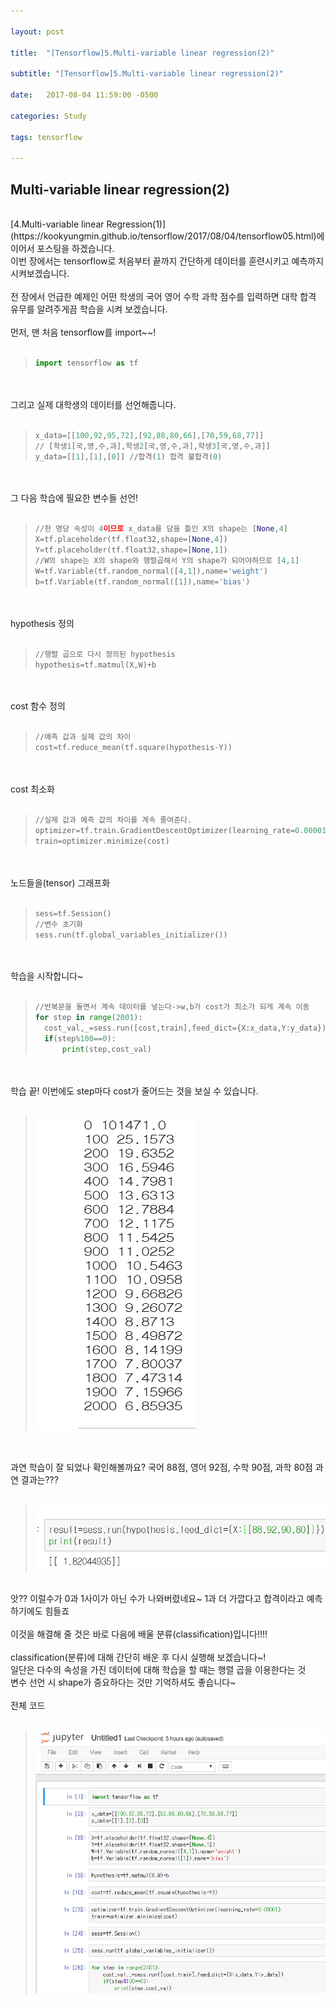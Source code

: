 ```yaml
---

layout: post

title:  "[Tensorflow]5.Multi-variable linear regression(2)"

subtitle: "[Tensorflow]5.Multi-variable linear regression(2)"

date:   2017-08-04 11:59:00 -0500

categories: Study

tags: tensorflow

---
```


## Multi-variable linear regression(2)
<br>
[4.Multi-variable linear Regression(1)](https://kookyungmin.github.io/tensorflow/2017/08/04/tensorflow05.html)에 이어서 포스팅을 하겠습니다.
<br>
이번 장에서는 tensorflow로 처음부터 끝까지 간단하게 데이터를 훈련시키고 예측까지 시켜보겠습니다.
<br>
<br>
전 장에서 언급한 예제인 어떤 학생의 국어 영어 수학 과학 점수를 입력하면 대학 합격 유무를 알려주게끔 학습을 시켜 보겠습니다.
<br>
<br>
먼저, 맨 처음 tensorflow를 import~~!
<br>
<br>

>```python
>import tensorflow as tf
>```

<br>
<br>
그리고 실제 대학생의 데이터를 선언해줍니다.
<br>
<br>

>```python
>x_data=[[100,92,95,72],[92,88,80,66],[70,59,68,77]]
>// [학생1[국,영,수,과],학생2[국,영,수,과],학생3[국,영,수,과]]
>y_data=[[1],[1],[0]] //합격(1) 합격 불합격(0)
>```

<br>
<br>
그 다음 학습에 필요한 변수들 선언!
<br>
<br>

>```python
>//한 명당 속성이 4이므로 x_data를 담을 틀인 X의 shape는 [None,4]
>X=tf.placeholder(tf.float32,shape=[None,4]) 
>Y=tf.placeholder(tf.float32,shape=[None,1])
>//W의 shape는 X의 shape와 행렬곱해서 Y의 shape가 되어야하므로 [4,1]
>W=tf.Variable(tf.random_normal([4,1]),name='weight')
>b=tf.Variable(tf.random_normal([1]),name='bias')
>```

<br>
<br>
hypothesis 정의
<br>
<br>

>```python
>//행렬 곱으로 다시 정의된 hypothesis
>hypothesis=tf.matmul(X,W)+b
>```

<br>
<br>
cost 함수 정의
<br>
<br>

>```python
>//예측 값과 실제 값의 차이
>cost=tf.reduce_mean(tf.square(hypothesis-Y))
>```

<br>
<br>
cost 최소화
<br>
<br>

>```python
>//실제 값과 예측 값의 차이를 계속 줄여준다.
>optimizer=tf.train.GradientDescentOptimizer(learning_rate=0.00001)
>train=optimizer.minimize(cost)
>```

<br>
<br>
노드들을(tensor) 그래프화 
<br>
<br>

>```python
>sess=tf.Session()
>//변수 초기화
>sess.run(tf.global_variables_initializer())
>```

<br>
<br>
학습을 시작합니다~
<br>
<br>

>```python
>//반복문을 돌면서 계속 데이터를 넣는다->w,b가 cost가 최소가 되게 계속 이동
>for step in range(2001):
>	cost_val,_=sess.run([cost,train],feed_dict={X:x_data,Y:y_data})})
>	if(step%100==0):
>		print(step,cost_val)
>```

<br>
<br>
학습 끝! 이번에도 step마다 cost가 줄어드는 것을 보실 수 있습니다.
<br>
<br>

>![image](/image/tensorflow_img/m2.png)

<br>
<br>
과연 학습이 잘 되었나 확인해볼까요? 국어 88점, 영어 92점, 수학 90점, 과학 80점 과연 결과는???
<br>
<br>

>![image](/image/tensorflow_img/m3.png)

<br>
앗?? 이럴수가 0과 1사이가 아닌 수가 나와버렸네요~ 1과 더 가깝다고 합격이라고 예측하기에도 힘들죠
<br>
<br>
이것을 해결해 줄 것은 바로 다음에 배울 분류(classification)입니다!!!!
<br>
<br>
classification(분류)에 대해 간단히 배운 후 다시 실행해 보겠습니다~!
<br>
일단은 다수의 속성을 가진 데이터에 대해 학습을 할 때는 행렬 곱을 이용한다는 것
<br>
변수 선언 시 shape가 중요하다는 것만 기억하셔도 좋습니다~
<br>
<br>
전체 코드
<br>
<br>

>![image](/image/tensorflow_img/m1.png)


